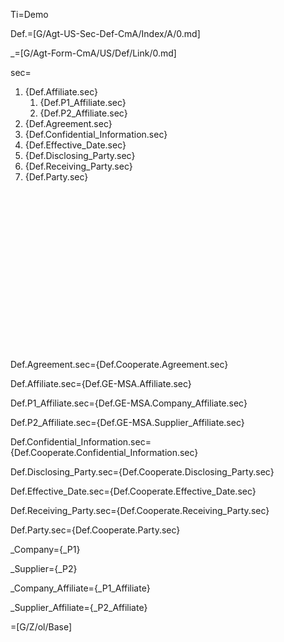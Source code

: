 Ti=Demo

Def.=[G/Agt-US-Sec-Def-CmA/Index/A/0.md]

_=[G/Agt-Form-CmA/US/Def/Link/0.md]

sec=<ol><li>{Def.Affiliate.sec}<ol><li>{Def.P1_Affiliate.sec}<li>{Def.P2_Affiliate.sec}</ol><li>{Def.Agreement.sec}<li>{Def.Confidential_Information.sec}<li>{Def.Effective_Date.sec}<li>{Def.Disclosing_Party.sec}<li>{Def.Receiving_Party.sec}<li>{Def.Party.sec}</ol><br><br><br><br><br><br><br><br><br><br><br><br><br><br><br>

Def.Agreement.sec={Def.Cooperate.Agreement.sec}

Def.Affiliate.sec={Def.GE-MSA.Affiliate.sec}

Def.P1_Affiliate.sec={Def.GE-MSA.Company_Affiliate.sec}

Def.P2_Affiliate.sec={Def.GE-MSA.Supplier_Affiliate.sec}

Def.Confidential_Information.sec={Def.Cooperate.Confidential_Information.sec}

Def.Disclosing_Party.sec={Def.Cooperate.Disclosing_Party.sec}

Def.Effective_Date.sec={Def.Cooperate.Effective_Date.sec}

Def.Receiving_Party.sec={Def.Cooperate.Receiving_Party.sec}

Def.Party.sec={Def.Cooperate.Party.sec}

_Company={_P1}

_Supplier={_P2}

_Company_Affiliate={_P1_Affiliate}

_Supplier_Affiliate={_P2_Affiliate}

=[G/Z/ol/Base]